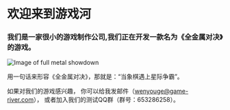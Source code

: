 # 欢迎来到游戏河

### 我们是一家很小的游戏制作公司,我们正在开发一款名为《全金属对决》的游戏。

![Image of full metal showdown](/images/war.gif)

用一句话来形容《全金属对决》，那就是：“当象棋遇上星际争霸”。

如果对我们的游戏感兴趣，
你可以给我发邮件（wenyouge@game-river.com），
或者加入我们的测试QQ群（群号：653286258）。
